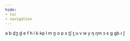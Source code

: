 ```yaml
---
hide:
- toc
- navigation
---
```

a
b
d̠ʒ
d̪
e
f
h
i
k
kp
l
m
n̪
o
p
s
t̠ʃ
t̪
u
v
w
y
ŋ
ŋm
ɔ
ɛ
ɡ
ɡb
ɾ
ʃ
